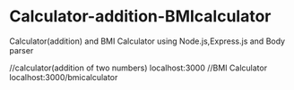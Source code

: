 # Calculator-addition-BMIcalculator
Calculator(addition) and BMI Calculator using Node.js,Express.js and Body parser

//calculator(addition of two numbers)
localhost:3000
//BMI Calculator
localhost:3000/bmicalculator
